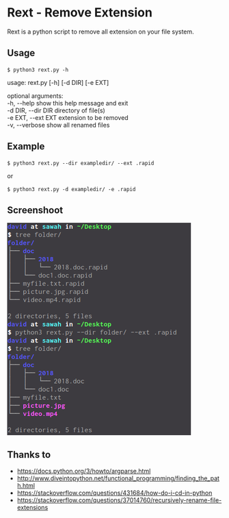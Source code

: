 # Rext - Remove Extension
Rext is a python script to remove all extension on your file system.

## Usage

```shell
$ python3 rext.py -h
```

usage: rext.py [-h] [-d DIR] [-e EXT]

optional arguments:  
  -h, --help         show this help message and exit  
  -d DIR, --dir DIR  directory of file(s)  
  -e EXT, --ext EXT  extension to be removed  
  -v, --verbose      show all renamed files

## Example
```shell
$ python3 rext.py --dir exampledir/ --ext .rapid
```
or

```shell
$ python3 rext.py -d exampledir/ -e .rapid
```

## Screenshoot

![alt text](screenshoot.png "example screenshoot")

## Thanks to 
- https://docs.python.org/3/howto/argparse.html
- http://www.diveintopython.net/functional_programming/finding_the_path.html
- https://stackoverflow.com/questions/431684/how-do-i-cd-in-python
- https://stackoverflow.com/questions/37014760/recursively-rename-file-extensions